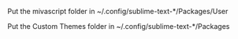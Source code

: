 Put the mivascript folder in ~/.config/sublime-text-*/Packages/User

Put the Custom Themes folder in ~/.config/sublime-text-*/Packages

